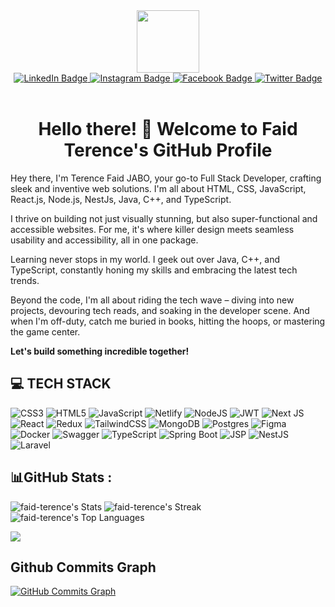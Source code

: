 <div id="header" align="center">
  <img src="https://banner2.cleanpng.com/20180816/ziu/kisspng-security-hacker-computer-security-certified-ethica-download-geek-app-hacking-apk-for-android-android-5b757834c0f053.6087479615344251407903.jpg" width="100"/>
  <div id="badges">
  <a href="https://www.linkedin.com/in/faid-terence-jabo-3b35a624b/">
    <img src="https://img.shields.io/badge/LinkedIn-blue?style=for-the-badge&logo=linkedin&logoColor=white" alt="LinkedIn Badge"/>
  </a>
  <a href="https://www.instagram.com/thestunna_420/">
    <img src="https://img.shields.io/badge/Instagram-gray?style=for-the-badge&logo=instagram&logoColor=white" alt="Instagram Badge"/>
  </a>
  <a href="https://web.facebook.com/#">
    <img src="https://img.shields.io/badge/Facebook-green?style=for-the-badge&logo=facebook&logoColor=white" alt="Facebook Badge"/>
  </a>
  <a href="https://twitter.com/thestunna_420">
    <img src="https://img.shields.io/badge/Twitter-blue?style=for-the-badge&logo=twitter&logoColor=white" alt="Twitter Badge"/>
  </a>
</div>

  </div>
  <br>
<div id="HeaderTitile" align="center">
<h1>Hello there! 👋 Welcome to Faid Terence's GitHub Profile</h1>
  </div>
<div class="text">
    <p>Hey there, I'm Terence Faid JABO, your go-to Full Stack Developer, crafting sleek and inventive web solutions. I'm all about HTML, CSS, JavaScript, React.js, Node.js, NestJs, Java, C++, and TypeScript.
</p>
    <p>I thrive on building not just visually stunning, but also super-functional and accessible websites. For me, it's where killer design meets seamless usability and accessibility, all in one package.</p>
    <p>Learning never stops in my world. I geek out over Java, C++, and TypeScript, constantly honing my skills and embracing the latest tech trends.</p>
    <p>Beyond the code, I'm all about riding the tech wave – diving into new projects, devouring tech reads, and soaking in the developer scene. And when I'm off-duty, catch me buried in books, hitting the hoops, or mastering the game center.</p>
  <p><strong>Let's build something incredible together!</strong></p>
</div>


## 💻 TECH STACK
![CSS3](https://img.shields.io/badge/css3-%231572B6.svg?style=for-the-badge&logo=css3&logoColor=white) ![HTML5](https://img.shields.io/badge/html5-%23E34F26.svg?style=for-the-badge&logo=html5&logoColor=white) ![JavaScript](https://img.shields.io/badge/javascript-%23323330.svg?style=for-the-badge&logo=javascript&logoColor=%23F7DF1E)  ![Netlify](https://img.shields.io/badge/netlify-%23000000.svg?style=for-the-badge&logo=netlify&logoColor=#00C7B7) ![NodeJS](https://img.shields.io/badge/node.js-6DA55F?style=for-the-badge&logo=node.js&logoColor=white)  ![JWT](https://img.shields.io/badge/JWT-black?style=for-the-badge&logo=JSON%20web%20tokens) ![Next JS](https://img.shields.io/badge/Next-black?style=for-the-badge&logo=next.js&logoColor=white) ![React](https://img.shields.io/badge/react-%2320232a.svg?style=for-the-badge&logo=react&logoColor=%2361DAFB) ![Redux](https://img.shields.io/badge/redux-%23593d88.svg?style=for-the-badge&logo=redux&logoColor=white) ![TailwindCSS](https://img.shields.io/badge/tailwindcss-%2338B2AC.svg?style=for-the-badge&logo=tailwind-css&logoColor=white)  ![MongoDB](https://img.shields.io/badge/MongoDB-%234ea94b.svg?style=for-the-badge&logo=mongodb&logoColor=white) ![Postgres](https://img.shields.io/badge/postgres-%23316192.svg?style=for-the-badge&logo=postgresql&logoColor=white) ![Figma](https://img.shields.io/badge/figma-%23F24E1E.svg?style=for-the-badge&logo=figma&logoColor=white) ![Docker](https://img.shields.io/badge/docker-%230db7ed.svg?style=for-the-badge&logo=docker&logoColor=white) ![Swagger](https://img.shields.io/badge/-Swagger-%23Clojure?style=for-the-badge&logo=swagger&logoColor=white) ![TypeScript](https://img.shields.io/badge/typescript-%23007ACC.svg?style=for-the-badge&logo=typescript&logoColor=white) ![Spring Boot](https://img.shields.io/badge/Spring%20Boot-%236DB33F.svg?style=for-the-badge&logo=spring-boot&logoColor=white) ![JSP](https://img.shields.io/badge/JSP-%23FFA500.svg?style=for-the-badge&logo=java&logoColor=white) ![NestJS](https://img.shields.io/badge/NestJS-%23E0234E.svg?style=for-the-badge&logo=nestjs&logoColor=white) ![Laravel](https://img.shields.io/badge/Laravel-%23FF2D20.svg?style=for-the-badge&logo=laravel&logoColor=white)


## 📊GitHub Stats :
![faid-terence's Stats](https://github-readme-stats.vercel.app/api?username=faid-terence&theme=vue-dark&show_icons=true&hide_border=true&count_private=true)
![faid-terence's Streak](https://github-readme-streak-stats.herokuapp.com/?user=faid-terence&theme=vue-dark&hide_border=true)
![faid-terence's Top Languages](https://github-readme-stats.vercel.app/api/top-langs/?username=faid-terence&theme=vue-dark&show_icons=true&hide_border=true&layout=compact)

[![](https://visitcount.itsvg.in/api?id=faid-terence&icon=0&color=0)](https://visitcount.itsvg.in)

## Github Commits Graph

<a href="http://www.github.com/faid-terence"><img src="https://github-readme-activity-graph.vercel.app/graph?username=faid-terence&bg_color=1c1917&color=ffffff&line=6366f1&point=ffffff&area_color=1c1917&area=true&hide_border=true&custom_title=GitHub%20Commits%20Graph" alt="GitHub Commits Graph" /></a>



